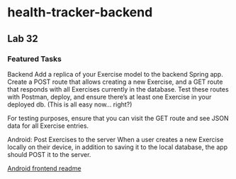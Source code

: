 # health-tracker-backend

## Lab 32

### Featured Tasks

Backend
Add a replica of your Exercise model to the backend Spring app. Create a POST route that allows creating a new Exercise,
and a GET route that responds with all Exercises currently in the database. Test these routes with Postman, deploy, and 
ensure there’s at least one Exercise in your deployed db. (This is all easy now… right?)

For testing purposes, ensure that you can visit the GET route and see JSON data for all Exercise entries.

Android: Post Exercises to the server
When a user creates a new Exercise locally on their device, in addition to saving it to the local database, the app 
should POST it to the server.

[Android frontend readme](https://github.com/herndont/healthtracker/tree/lab34)


